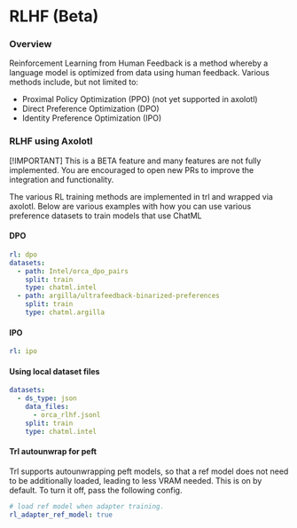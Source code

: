 # RLHF (Beta)

### Overview

Reinforcement Learning from Human Feedback is a method whereby a language model is optimized from data using human
feedback. Various methods include, but not limited to:

- Proximal Policy Optimization (PPO) (not yet supported in axolotl)
- Direct Preference Optimization (DPO)
- Identity Preference Optimization (IPO)


### RLHF using Axolotl

[!IMPORTANT]
This is a BETA feature and many features are not fully implemented. You are encouraged to open new PRs to improve the integration and functionality.

The various RL training methods are implemented in trl and wrapped via axolotl. Below are various examples with how you can use various preference datasets to train models that use ChatML

#### DPO
```yaml
rl: dpo
datasets:
  - path: Intel/orca_dpo_pairs
    split: train
    type: chatml.intel
  - path: argilla/ultrafeedback-binarized-preferences
    split: train
    type: chatml.argilla
```

#### IPO
```yaml
rl: ipo
```

#### Using local dataset files
```yaml
datasets:
  - ds_type: json
    data_files:
      - orca_rlhf.jsonl
    split: train
    type: chatml.intel
```

#### Trl autounwrap for peft

Trl supports autounwrapping peft models, so that a ref model does not need to be additionally loaded, leading to less VRAM needed. This is on by default. To turn it off, pass the following config.

```yaml
# load ref model when adapter training.
rl_adapter_ref_model: true
```
